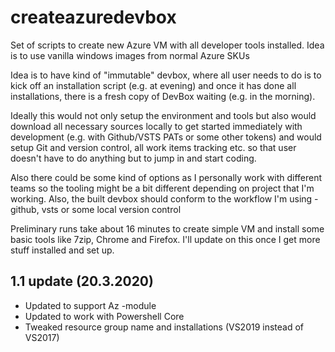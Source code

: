 # createazuredevbox
Set of scripts to create new Azure VM with all developer tools installed. Idea is to use vanilla windows images from normal Azure SKUs

Idea is to have kind of "immutable" devbox, where all user needs to do is to kick off an installation script (e.g. at evening) and once it has done all installations, there is a fresh copy of DevBox waiting (e.g. in the morning).

Ideally this would not only setup the environment and tools but also would download all necessary sources locally to get started immediately with development (e.g. with Github/VSTS PATs or some other tokens) and would setup Git and version control, all work items tracking etc. so that user doesn't have to do anything but to jump in and start coding.

Also there could be some kind of options as I personally work with different teams so the tooling might be a bit different depending on project that I'm working. Also, the built devbox should conform to the workflow I'm using - github, vsts or some local version control

Preliminary runs take about 16 minutes to create simple VM and install some basic tools like 7zip, Chrome and Firefox. I'll update on this once I get more stuff installed and set up.

## 1.1 update (20.3.2020)
- Updated to support Az -module
- Updated to work with Powershell Core
- Tweaked resource group name and installations (VS2019 instead of VS2017)
